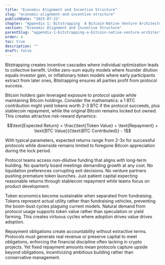 ```yaml
---
title: "Economic Alignment and Incentive Structure"
slug: "economic-alignment-and-incentive-structure"
publishDate: "2025-07-21"
chapter: "Appendix 1: Bitstrapping  A Bitcoin-Native Venture Architecture"
section: "Economic Alignment and Incentive Structure"
parentSlug: "appendix-1-bitstrapping-a-bitcoin-native-venture-architecture"
order: 4
toc: true
description: ""
draft: false
---
```


Bitstrapping creates incentive cascades where individual optimization leads to collective benefit. Unlike zero-sum equity models where founder dilution equals investor gain, or inflationary token models where early participants extract from later ones, Bitstrapping ensures all parties profit from protocol success.

Bitcoin holders gain leveraged exposure to protocol upside while maintaining Bitcoin holdings. Consider the mathematics: a 1 BTC contribution might yield tokens worth 2-3 BTC if the protocol succeeds, plus stablecoin repayment, while the original Bitcoin remains locked but owned. This creates attractive risk-reward dynamics:

$$\text{Expected Return} = \frac{\text{Token Value} + \text{Repayment} + \text{BTC Value}}{\text{BTC Contributed}} - 1$$

With typical parameters, expected returns range from 2-3x for successful protocols while downside remains limited to foregone Bitcoin appreciation during the lock period.

Protocol teams access non-dilutive funding that aligns with long-term building. No quarterly board meetings demanding growth at any cost. No liquidation preferences corrupting exit decisions. No venture partners pushing premature token launches. Just patient capital expecting reasonable returns through stablecoin repayment while teams focus on product development.

Token economics become sustainable when separated from fundraising. Tokens represent actual utility rather than fundraising vehicles, preventing the boom-bust cycles plaguing current models. Natural demand from protocol usage supports token value rather than speculation or yield farming. This creates virtuous cycles where adoption drives value drives adoption.

Repayment obligations create accountability without extractive terms. Protocols must generate real revenue or preserve capital to meet obligations, enforcing the financial discipline often lacking in crypto projects. Yet fixed repayment amounts mean protocols capture upside beyond obligations, incentivizing ambitious building rather than conservative management.
